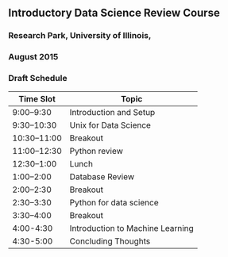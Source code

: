 ## Introductory Data Science Review Course
### Research Park, University of Illinois, 
###  August 2015

### Draft Schedule
| Time Slot | Topic |
|---|---|
| 9:00–9:30 | Introduction and Setup  |
|9:30–10:30 |Unix for Data Science  |
|10:30–11:00 |Breakout  |
|11:00–12:30 |Python review | 
|12:30–1:00 |Lunch  |
|1:00–2:00 |Database Review  |
|2:00–2:30 |Breakout  |
|2:30–3:30 |Python for data science  |
|3:30–4:00 |Breakout  |
|4:00-4:30 |Introduction to Machine Learning  |
|4:30-5:00 |Concluding Thoughts|
